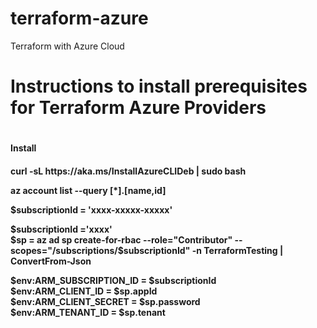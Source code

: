 # terraform-azure
Terraform with Azure Cloud

<h1>Instructions to install prerequisites for Terraform Azure Providers<h1>

<h4>Install<h4>
curl -sL https://aka.ms/InstallAzureCLIDeb | sudo bash </br>

az account list --query [*].[name,id] </br>

$subscriptionId = 'xxxx-xxxxx-xxxxx' </br>

$subscriptionId ='xxxx'</br>
$sp = az ad sp create-for-rbac --role="Contributor" --scopes="/subscriptions/$subscriptionId" -n TerraformTesting | ConvertFrom-Json </br>

$env:ARM_SUBSCRIPTION_ID = $subscriptionId </br>
$env:ARM_CLIENT_ID = $sp.appId </br>
$env:ARM_CLIENT_SECRET = $sp.password </br>
$env:ARM_TENANT_ID = $sp.tenant </br>
